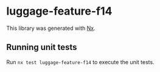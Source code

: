 # luggage-feature-f14

This library was generated with [Nx](https://nx.dev).

## Running unit tests

Run `nx test luggage-feature-f14` to execute the unit tests.
